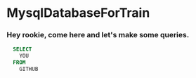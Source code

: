 # MysqlDatabaseForTrain

### Hey rookie, come here and let's make some queries.
```sql 
  SELECT
    YOU
  FROM
    GITHUB
```
